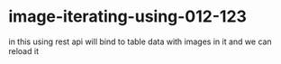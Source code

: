 # image-iterating-using-012-123
in this using rest api will bind to table data with images in it and we can reload it 
